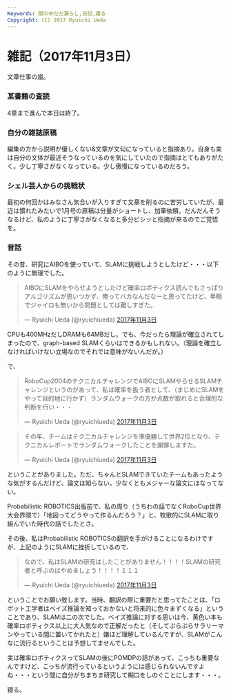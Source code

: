 ```yaml
---
Keywords: 頭の中だだ漏らし,日記,寝る
Copyright: (C) 2017 Ryuichi Ueda
---
```


# 雑記（2017年11月3日）

文章仕事の嵐。

### 某書籍の査読

4章まで進んで本日は終了。

### 自分の雑誌原稿

編集の方から説明が優しくない&文章が文句になっていると指摘あり。自身も実は自分の文体が最近そうなっているのを気にしていたので指摘はとてもありがたく。少し丁寧さがなくなっている。少し傲慢になっているのだろう。

### シェル芸人からの挑戦状

最初の何回かはみなさん気合いが入りすぎて文章を削るのに苦労していたが、最近は慣れたみたいで1月号の原稿は分量がショートし、加筆依頼。だんだんそうなるけど、私のように丁寧さがなくなると多分ビシッと指摘が来るのでご覚悟を。

### 昔話

その昔、研究にAIBOを使っていて、SLAMに挑戦しようとしたけど・・・以下のように無理でした。

<blockquote class="twitter-tweet" data-lang="ja"><p lang="ja" dir="ltr">AIBOにSLAMをやらせようとしたけど確率ロボティクス読んでもさっぱりアルゴリズムが思いつかず、俺ってバカなんだなーと思ってたけど、単眼でジャイロも無いから問題としては難しすぎた。</p>&mdash; Ryuichi Ueda (@ryuichiueda) <a href="https://twitter.com/ryuichiueda/status/926327169688551424?ref_src=twsrc%5Etfw">2017年11月3日</a></blockquote>
<script async src="https://platform.twitter.com/widgets.js" charset="utf-8"></script>

CPUも400MHzだしDRAMも64MBだし。でも、今だったら理論が確立されてしまったので、graph-based SLAMくらいはできるかもしれない。（理論を確立しなければいけない立場なのでそれでは意味がないんだが。）

で、

<blockquote class="twitter-tweet" data-lang="ja"><p lang="ja" dir="ltr">RoboCup2004のテクニカルチャレンジでAIBOにSLAMやらせるSLAMチャレンジというのがあって、私は確率を扱う者として、（まじめにSLAMをやって目的地に行かず）ランダムウォークの方が点数が取れると合理的な判断を行い・・・</p>&mdash; Ryuichi Ueda (@ryuichiueda) <a href="https://twitter.com/ryuichiueda/status/926328055957565443?ref_src=twsrc%5Etfw">2017年11月3日</a></blockquote>
<script async src="https://platform.twitter.com/widgets.js" charset="utf-8"></script>


<blockquote class="twitter-tweet" data-lang="ja"><p lang="ja" dir="ltr">その年、チームはテクニカルチャレンジを準優勝して世界2位となり、テクニカルレポートでランダムウォークしたことを謝罪しますた。</p>&mdash; Ryuichi Ueda (@ryuichiueda) <a href="https://twitter.com/ryuichiueda/status/926328267665063936?ref_src=twsrc%5Etfw">2017年11月3日</a></blockquote>
<script async src="https://platform.twitter.com/widgets.js" charset="utf-8"></script>

ということがありました。ただ、ちゃんとSLAMできていたチームもあったような気がするんだけど、論文は知らない。少なくともメジャーな論文にはなってない。

Probabilistic ROBOTICS出版前で、私の周り（うちわの話でなくRoboCup世界大会界隈で）「地図ってどうやって作るんだろう？」と、牧歌的にSLAMに取り組んでいた時代の話でしたとさ。

その後、私はProbabilistic ROBOTICSの翻訳を手がけることになるわけですが、上記のようにSLAMに挫折しているので、


<blockquote class="twitter-tweet" data-lang="ja"><p lang="ja" dir="ltr">なので、私はSLAMの研究はしたことがありません！！！！SLAMの研究者と呼ぶのはやめましょう！！！！１１１</p>&mdash; Ryuichi Ueda (@ryuichiueda) <a href="https://twitter.com/ryuichiueda/status/926327522224046080?ref_src=twsrc%5Etfw">2017年11月3日</a></blockquote>
<script async src="https://platform.twitter.com/widgets.js" charset="utf-8"></script>

ということでお願い致します。当時、翻訳の際に重要だと思ってたことは、「ロボット工学者はベイズ推論を知っておかないと将来的に色々まずくなる」ということであり、SLAMは二の次でした。ベイズ推論に対する思いは今、黄色い本も確率ロボティクス以上に大人気なので正解だったと（そしてぷらぷらサラリーマンやっている間に置いてかれたと）嫌ほど理解しているんですが、SLAMがこんなに流行るということは予想してませんでした。

実は確率ロボティクスってSLAMの後にPOMDPの話があって、こっちも重要なんですけど、こっちが流行っているというようには感じられないんですよね・・・という間に自分がちまちま研究して糊口をしのぐことにします・・・。



寝る。

